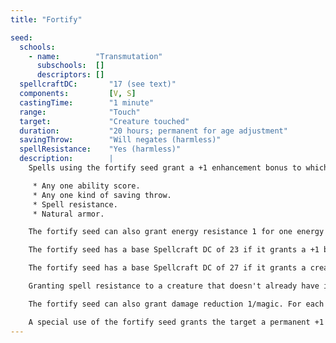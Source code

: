 ```yaml
---
title: "Fortify"

seed:
  schools:
    - name:        "Transmutation"
      subschools:  []
      descriptors: []
  spellcraftDC:       "17 (see text)"
  components:         [V, S]
  castingTime:        "1 minute"
  range:              "Touch"
  target:             "Creature touched"
  duration:           "20 hours; permanent for age adjustment"
  savingThrow:        "Will negates (harmless)"
  spellResistance:    "Yes (harmless)"
  description:        |
    Spells using the fortify seed grant a +1 enhancement bonus to whichever one of the following the caster chooses:

     * Any one ability score.
     * Any one kind of saving throw.
     * Spell resistance.
     * Natural armor.

    The fortify seed can also grant energy resistance 1 for one energy type or 1 temporary hit point. For each additional +1 bonus, point of energy resistance, or hit point, increase the Spellcraft DC by +2.

    The fortify seed has a base Spellcraft DC of 23 if it grants a +1 bonus of a type other than enhancement. For each additional +1 bonus of a type other than enhancement, increase the Spellcraft DC by +6. If the caster applies a factor to make the duration permanent, the bonus must be an inherent bonus, and the maximum inherent bonus allowed is +5.

    The fortify seed has a base Spellcraft DC of 27 if it grants a creature a +1 bonus to an ability score or other statistic it does not possess. For each additional +1 bonus, increase the Spellcraft DC by +4. If a spell with the fortify seed grants an inanimate object an ability score it would not normally possess (such as Intelligence), the spell must also incorporate the life seed.

    Granting spell resistance to a creature that doesn't already have it is a special case; the base Spellcraft DC of 27 grants spell resistance 25, and each additional point of spell resistance increases the Spellcraft DC by +4 (each –1 to spell resistance reduces the Spellcraft DC by –2).

    The fortify seed can also grant damage reduction 1/magic. For each additional point of damage reduction, increase the Spellcraft DC by +2. To increase the damage reduction value to epic, increase the Spellcraft DC by +15.

    A special use of the fortify seed grants the target a permanent +1 year to its current age category. For each additional +1 year added to the creature's current age category, increase the Spellcraft DC by +2. Incremental adjustments to a creature's maximum age do not stack; they overlap. When a spell increases a creature's current age category, all higher age categories are also adjusted accordingly.
---
```

